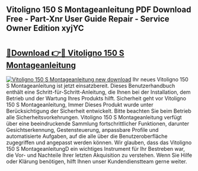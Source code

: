 ## Vitoligno 150 S Montageanleitung PDF Download Free - Part-Xnr User Guide Repair - Service Owner Edition xyjYC

# <h2><a href="http://df8km81.blite.top/?on=Vitoligno+150+S+Montageanleitung">🔗Download 👉🔴 Vitoligno 150 S Montageanleitung</a></h2>

[![Vitoligno 150 S Montageanleitung new download](https://i.imgur.com/lujVjoI.png)](http://df8km81.blite.top/?on=Vitoligno+150+S+Montageanleitung)
Ihr neues Vitoligno 150 S Montageanleitung ist jetzt einsatzbereit. Dieses Benutzerhandbuch enthält eine Schritt-für-Schritt-Anleitung, die Ihnen bei der Installation, dem Betrieb und der Wartung Ihres Produkts hilft. Sicherheit geht vor Vitoligno 150 S Montageanleitung, Immer Dieses Produkt wurde unter Berücksichtigung der Sicherheit entwickelt. Bitte beachten Sie beim Betrieb alle Sicherheitsvorkehrungen. Vitoligno 150 S Montageanleitung verfügt über eine beeindruckende Sammlung fortschrittlicher Funktionen, darunter Gesichtserkennung, Gestensteuerung, anpassbare Profile und automatisierte Aufgaben, auf die alle über die Benutzeroberfläche zugegriffen und angepasst werden können. Wir glauben, dass das Vitoligno 150 S MontageanleitungD ein wichtiges Instrument für Ihr Bestreben war, die Vor- und Nachteile Ihrer letzten Akquisition zu verstehen. Wenn Sie Hilfe oder Klärung benötigen, hilft Ihnen unser Kundendienstteam gerne weiter.
